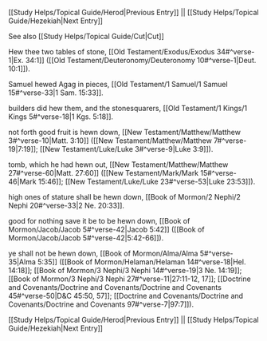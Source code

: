 [[Study Helps/Topical Guide/Herod|Previous Entry]]  ||  [[Study Helps/Topical Guide/Hezekiah|Next Entry]]

 See also [[Study Helps/Topical Guide/Cut|Cut]]

 Hew thee two tables of stone, [[Old Testament/Exodus/Exodus 34#^verse-1|Ex. 34:1]] ([[Old Testament/Deuteronomy/Deuteronomy 10#^verse-1|Deut. 10:1]]).

 Samuel hewed Agag in pieces, [[Old Testament/1 Samuel/1 Samuel 15#^verse-33|1 Sam. 15:33]].

 builders did hew them, and the stonesquarers, [[Old Testament/1 Kings/1 Kings 5#^verse-18|1 Kgs. 5:18]].

 not forth good fruit is hewn down, [[New Testament/Matthew/Matthew 3#^verse-10|Matt. 3:10]] ([[New Testament/Matthew/Matthew 7#^verse-19|7:19]]; [[New Testament/Luke/Luke 3#^verse-9|Luke 3:9]]).

 tomb, which he had hewn out, [[New Testament/Matthew/Matthew 27#^verse-60|Matt. 27:60]] ([[New Testament/Mark/Mark 15#^verse-46|Mark 15:46]]; [[New Testament/Luke/Luke 23#^verse-53|Luke 23:53]]).

 high ones of stature shall be hewn down, [[Book of Mormon/2 Nephi/2 Nephi 20#^verse-33|2 Ne. 20:33]].

 good for nothing save it be to be hewn down, [[Book of Mormon/Jacob/Jacob 5#^verse-42|Jacob 5:42]] ([[Book of Mormon/Jacob/Jacob 5#^verse-42|5:42-66]]).

 ye shall not be hewn down, [[Book of Mormon/Alma/Alma 5#^verse-35|Alma 5:35]] ([[Book of Mormon/Helaman/Helaman 14#^verse-18|Hel. 14:18]]; [[Book of Mormon/3 Nephi/3 Nephi 14#^verse-19|3 Ne. 14:19]]; [[Book of Mormon/3 Nephi/3 Nephi 27#^verse-11|27:11-12, 17]]; [[Doctrine and Covenants/Doctrine and Covenants/Doctrine and Covenants 45#^verse-50|D&C 45:50, 57]]; [[Doctrine and Covenants/Doctrine and Covenants/Doctrine and Covenants 97#^verse-7|97:7]]).

[[Study Helps/Topical Guide/Herod|Previous Entry]]  ||  [[Study Helps/Topical Guide/Hezekiah|Next Entry]]